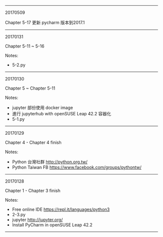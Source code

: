 
--------------------------------------

20170509

Chapter 5-17 
更新 pycharm 版本到2017.1


--------------------------------------

20170131

Chapter 5-11 ~ 5-16

Notes:
 * 5-2.py

--------------------------------------

20170130

Chapter 5 ~ Chapter 5-11

Notes:
 * jupyter 部份使用 docker image
 * 進行 jupyterhub with openSUSE Leap 42.2 容器化
 * 5-1.py

--------------------------------------

20170129

Chapter 4 - Chapter 4 finish

Notes:
 * Python 台灣社群 http://python.org.tw/
 * Python Taiwan FB https://www.facebook.com/groups/pythontw/

--------------------------------------

20170128

Chapter 1 - Chapter 3 finish

Notes:
 * Free online IDE https://repl.it/languages/python3
 * 2-3.py
 * jupyter http://jupyter.org/
 * Install PyCharm in openSUSE Leap 42.2

--------------------------------------
